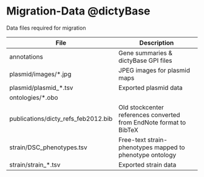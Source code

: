 Migration-Data @dictyBase
==============
Data files required for migration

| File | Description |
| --- | --- |
| annotations | Gene summaries & dictyBase GPI files |
| plasmid/images/*.jpg | JPEG images for plasmid maps |
| plasmid/plasmid_*.tsv | Exported plasmid data |
| ontologies/*.obo | |
| publications/dicty_refs_feb2012.bib | Old stockcenter references converted from EndNote format to BibTeX |
| strain/DSC_phenotypes.tsv | Free-text strain-phenotypes mapped to phenotype ontology |
| strain/strain_*.tsv | Exported strain data |
